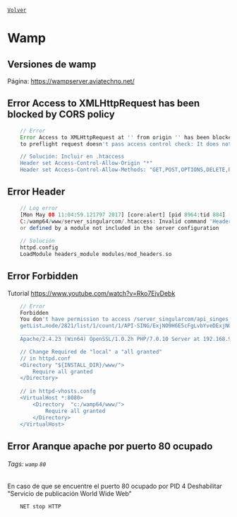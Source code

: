 ﻿[`Volver`](../index.html)

# Wamp

## Versiones de wamp

Página: https://wampserver.aviatechno.net/


## Error Access to XMLHttpRequest has been blocked by CORS policy

```php
    // Error
    Error Access to XMLHttpRequest at '' from origin '' has been blocked by CORS policy: Response 
    to preflight request doesn't pass access control check: It does not have HTTP ok status.

    // Solución: Incluir en .htaccess
    Header set Access-Control-Allow-Origin "*"
    Header set Access-Control-Allow-Methods: "GET,POST,OPTIONS,DELETE,PUT"
```


## Error Header

```php
	// Log error
	[Mon May 08 11:04:59.121797 2017] [core:alert] [pid 8964:tid 884] [client ::1:50431] 
	C:/wamp64/www/server_singularcom/.htaccess: Invalid command 'Header', perhaps misspelled 
	or defined by a module not included in the server configuration
		
	// Solución
	httpd.config
	LoadModule headers_module modules/mod_headers.so
```

## Error Forbidden
Tutorial https://www.youtube.com/watch?v=Rko7EjvDebk

```php
	// Error
	Forbidden
	You don't have permission to access /server_singularcom/api_singes_singularcom/
	getList…node/2821/list/1/count/1/API-SING/ExjNO9H6E5cFgLvbYveDExjNO9H6E5cFgLvbYveD on this server.
	________________________________________
	Apache/2.4.23 (Win64) OpenSSL/1.0.2h PHP/7.0.10 Server at 192.168.90.94 Port 8080

	// Change Required de "local" a "all granted"
	// in httpd.conf
	<Directory "${INSTALL_DIR}/www/">
		Require all granted
	</Directory>
	
	// in httpd-vhosts.confg 
	<VirtualHost *:8080>
		<Directory  "c:/wamp64/www/">
			Require all granted
		</Directory>
	</VirtualHost>
```

## Error Aranque apache por puerto 80 ocupado
###### Tags: `wamp` `80`

En caso de que se encuentre el puerto 80 ocupado por PID 4
Deshabilitar "Servicio de publicación World Wide Web"

```bash
    NET stop HTTP
```